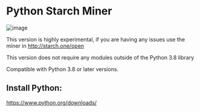 # Python Starch Miner
![image](https://user-images.githubusercontent.com/21150449/172701829-1cb729e5-194d-4785-be02-7f64ba1000ad.png)

This version is highly experimental, if you are having any issues use the miner in http://starch.one/open 

This version does not require any modules outside of the Python 3.8 library

Compatible with Python 3.8 or later versions.

## Install Python:
https://www.python.org/downloads/
